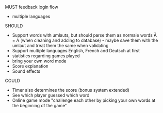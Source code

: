 MUST
feedback login flow
- multiple languages

SHOULD
- Support words with umlauts, but should parse them as normale words Ä = A (when cleaning and adding to database) - maybe save them with the umlaut and treat them the same when validating
- Support multiple languages English, French and Deutsch at first
- statistics regarding games played
- bring your own word mode
- Score explanation
- Sound effects

COULD
- Timer also determines the score (bonus system extended)
- See which player guessed which word
- Online game mode "challenge each other by picking your own words at the beginning of the game"
